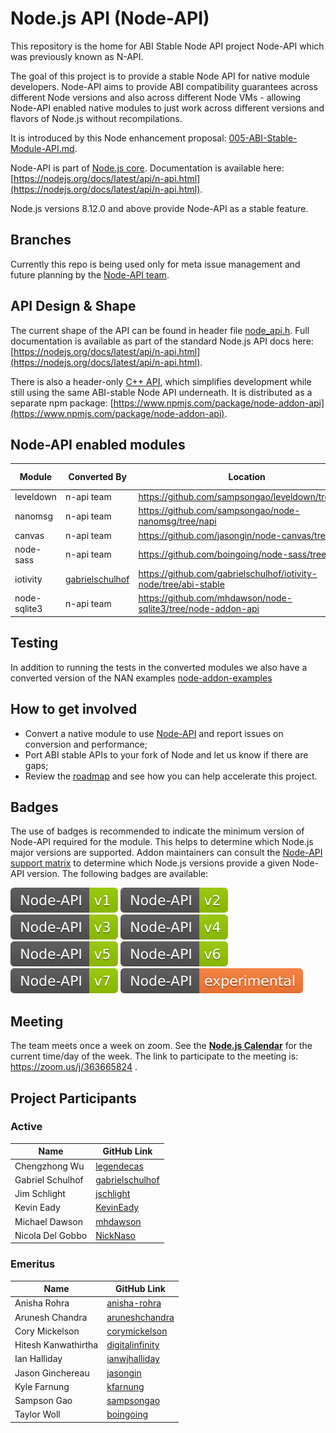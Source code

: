 # Node.js API (Node-API)
This repository is the home for ABI Stable Node API project Node-API which was previously known as N-API.

The goal of this project is to provide a stable Node API for native
module developers. Node-API aims to provide ABI compatibility guarantees
across different Node versions and also across different Node
VMs - allowing Node-API enabled native modules to just work
across different versions and flavors of Node.js without recompilations.

It is introduced by this Node enhancement proposal:
[005-ABI-Stable-Module-API.md](https://github.com/nodejs/node-eps/blob/master/005-ABI-Stable-Module-API.md).

Node-API is part of [Node.js core](http://github.com/nodejs/node). Documentation is available here:
[https://nodejs.org/docs/latest/api/n-api.html](https://nodejs.org/docs/latest/api/n-api.html).

Node.js versions 8.12.0 and above provide Node-API as a stable feature.

## Branches

Currently this repo is being used only for meta issue management and
future planning by the [Node-API team](https://github.com/orgs/nodejs/teams/node-api). 

## API Design & Shape

The current shape of the API can be found in header file
[node_api.h](https://github.com/nodejs/node/blob/master/src/node_api.h).
Full documentation is available as part of the standard Node.js API docs here:
[https://nodejs.org/docs/latest/api/n-api.html](https://nodejs.org/docs/latest/api/n-api.html).

There is also a header-only [C++ API](https://github.com/nodejs/node-addon-api), which
simplifies development while still using the same ABI-stable Node API underneath.
It is distributed as a separate npm package: [https://www.npmjs.com/package/node-addon-api](https://www.npmjs.com/package/node-addon-api).

## Node-API enabled modules

|Module|Converted By|Location|Conversion Status|Performance Assessment|
|------|------------|--------|---|-----------|
|leveldown| n-api team | https://github.com/sampsongao/leveldown/tree/napi | Completed | [#55](https://github.com/nodejs/abi-stable-node/issues/55) |
|nanomsg| n-api team | https://github.com/sampsongao/node-nanomsg/tree/napi| Completed | [#57](https://github.com/nodejs/abi-stable-node/issues/57)|
|canvas| n-api team | https://github.com/jasongin/node-canvas/tree/napi | Completed | [#77](https://github.com/nodejs/abi-stable-node/issues/77)|
|node-sass| n-api team | https://github.com/boingoing/node-sass/tree/napi | Completed | [#82](https://github.com/nodejs/abi-stable-node/issues/82)|
|iotivity|[gabrielschulhof](https://github.com/gabrielschulhof) | https://github.com/gabrielschulhof/iotivity-node/tree/abi-stable | Completed |N/A|
|node-sqlite3 |n-api team | https://github.com/mhdawson/node-sqlite3/tree/node-addon-api | Completed | |

## Testing

In addition to running the tests in the converted modules we also have a converted version of the NAN examples
  [node-addon-examples](https://github.com/nodejs/node-addon-examples)

## How to get involved
* Convert a native module to use [Node-API](https://github.com/nodejs/abi-stable-node/blob/api-prototype-8.x/src/node_api.h) and report issues on conversion and performance;
* Port ABI stable APIs to your fork of Node and let us know if there are gaps;
* Review the [roadmap](https://github.com/nodejs/abi-stable-node/milestones) and see how you
can help accelerate this project.

## Badges

The use of badges is recommended to indicate the minimum version of Node-API
required for the module. This helps to determine which Node.js major versions
are supported. Addon maintainers can consult the [Node-API support matrix][] to
determine which Node.js versions provide a given Node-API version. The following
badges are available:

![Node-API v1 Badge](assets/Node-API%20v1%20Badge.svg)
![Node-API v2 Badge](assets/Node-API%20v2%20Badge.svg)
![Node-API v3 Badge](assets/Node-API%20v3%20Badge.svg)
![Node-API v4 Badge](assets/Node-API%20v4%20Badge.svg)
![Node-API v5 Badge](assets/Node-API%20v5%20Badge.svg)
![Node-API v6 Badge](assets/Node-API%20v6%20Badge.svg)
![Node-API v7 Badge](assets/Node-API%20v7%20Badge.svg)
![Node-API Experimental Version Badge](assets/Node-API%20Experimental%20Version%20Badge.svg)

## Meeting

The team meets once a week on zoom. See the **[Node.js Calendar](https://calendar.google.com/calendar/embed?src=nodejs.org_nr77ama8p7d7f9ajrpnu506c98%40group.calendar.google.com)** for the current time/day of the week.
The link to participate to the meeting is:  https://zoom.us/j/363665824 .

## Project Participants

### Active

| Name                | GitHub Link                                           |
| ----                | -----------                                           |
| Chengzhong Wu       | [legendecas](https://github.com/legendecas)           |
| Gabriel Schulhof    | [gabrielschulhof](https://github.com/gabrielschulhof) |
| Jim Schlight        | [jschlight](https://github.com/jschlight)             |
| Kevin Eady          | [KevinEady](https://github.com/KevinEady)             |
| Michael Dawson      | [mhdawson](https://github.com/mhdawson)               |
| Nicola Del Gobbo    | [NickNaso](https://github.com/NickNaso)               |

### Emeritus
| Name                | GitHub Link                                           |
| ----                | -----------                                           |
| Anisha Rohra        | [anisha-rohra](https://github.com/anisha-rohra)       |
| Arunesh Chandra     | [aruneshchandra](https://github.com/aruneshchandra)   |
| Cory Mickelson      | [corymickelson](https://github.com/corymickelson)     |
| Hitesh Kanwathirtha | [digitalinfinity](https://github.com/digitalinfinity) |
| Ian Halliday        | [ianwjhalliday](https://github.com/ianwjhalliday)     |
| Jason Ginchereau    | [jasongin](https://github.com/jasongin)               |
| Kyle Farnung        | [kfarnung](https://github.com/kfarnung)               |
| Sampson Gao         | [sampsongao](https://github.com/sampsongao)           |
| Taylor Woll         | [boingoing](https://github.com/boingoing)             |

[Node-API support matrix]: https://nodejs.org/dist/latest/docs/api/n-api.html#n_api_node_api_version_matrix
